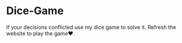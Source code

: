 # Dice-Game
If your decisions conflicted use my dice game to solve it.
Refresh the website to play the game❤️.
